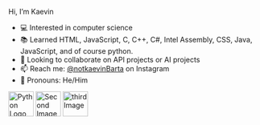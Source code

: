 Hi, I’m Kaevin 

- 💻 Interested in computer science
- 📚 Learned HTML, JavaScript, C, C++, C#, Intel Assembly, CSS, Java, JavaScript, and of course python.
- 🤝 Looking to collaborate on API projects or AI projects
- 📫 Reach me: [@notkaevinBarta](https://www.instagram.com/notkaevinBarta/) on Instagram
- 🚻 Pronouns: He/Him

<img src="https://github.com/KDawg2004/KDawg2004/assets/135804688/4a4b2008-329e-47eb-91c9-c140ddba455d-original.svg" alt="Python Logo" width="50" height="50">
<img src="https://github.com/KDawg2004/KDawg2004/assets/135804688/2f9b2c57-e005-4555-83b0-cc965f84fef2" alt="Second Image" width="50" height="50">
<img src="https://github.com/KDawg2004/KDawg2004/assets/135804688/cad0b8f4-d61c-4a90-87a2-7d3ef4da65cd" alt="third Image" width="50" height="50">
<br>




